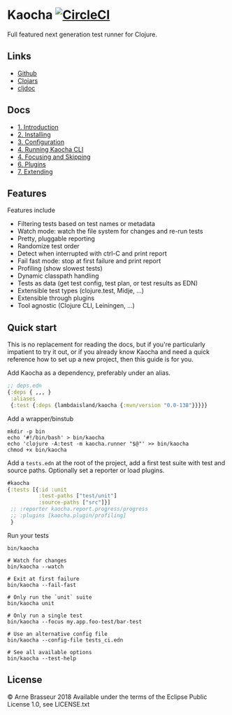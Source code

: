 # Kaocha [![CircleCI](https://circleci.com/gh/lambdaisland/kaocha.svg?style=svg)](https://circleci.com/gh/lambdaisland/kaocha)

Full featured next generation test runner for Clojure.

## Links

- [Github](https://github.com/lambdaisland/kaocha)
- [Clojars](https://clojars.org/lambdaisland/kaocha)
- [cljdoc](https://cljdoc.xyz/d/lambdaisland/kaocha/CURRENT)

## Docs

<!-- docs-toc -->
- [1. Introduction](https://cljdoc.xyz/d/lambdaisland/kaocha/CURRENT/doc/1-introduction)
- [2. Installing](https://cljdoc.xyz/d/lambdaisland/kaocha/CURRENT/doc/2-installing)
- [3. Configuration](https://cljdoc.xyz/d/lambdaisland/kaocha/CURRENT/doc/3-configuration)
- [4. Running Kaocha CLI](https://cljdoc.xyz/d/lambdaisland/kaocha/CURRENT/doc/4-running-kaocha-cli)
- [4. Focusing and Skipping](https://cljdoc.xyz/d/lambdaisland/kaocha/CURRENT/doc/4-focusing-and-skipping)
- [6. Plugins](https://cljdoc.xyz/d/lambdaisland/kaocha/CURRENT/doc/6-plugins)
- [7. Extending](https://cljdoc.xyz/d/lambdaisland/kaocha/CURRENT/doc/7-extending)
<!-- /docs-toc -->

## Features

Features include

- Filtering tests based on test names or metadata
- Watch mode: watch the file system for changes and re-run tests
- Pretty, pluggable reporting
- Randomize test order
- Detect when interrupted with ctrl-C and print report
- Fail fast mode: stop at first failure and print report
- Profiling (show slowest tests)
- Dynamic classpath handling
- Tests as data (get test config, test plan, or test results as EDN)
- Extensible test types (clojure.test, Midje, ...)
- Extensible through plugins 
- Tool agnostic (Clojure CLI, Leiningen, ...)

## Quick start

This is no replacement for reading the docs, but if you're particularly
impatient to try it out, or if you already know Kaocha and need a quick
reference how to set up a new project, then this guide is for you.

Add Kaocha as a dependency, preferably under an alias.

``` clojure
;; deps.edn
{:deps { ,,, }
 :aliases
 {:test {:deps {lambdaisland/kaocha {:mvn/version "0.0-138"}}}}}
```

Add a wrapper/binstub

```
mkdir -p bin
echo '#!/bin/bash' > bin/kaocha
echo 'clojure -A:test -m kaocha.runner "$@"' >> bin/kaocha
chmod +x bin/kaocha
```

Add a `tests.edn` at the root of the project, add a first test suite with test
and source paths. Optionally set a reporter or load plugins.

``` clojure
#kaocha
{:tests [{:id :unit
          :test-paths ["test/unit"]
          :source-paths ["src"]}]
 ;; :reporter kaocha.report.progress/progress
 ;; :plugins [kaocha.plugin/profiling]
 }
```

Run your tests

``` shell
bin/kaocha

# Watch for changes
bin/kaocha --watch

# Exit at first failure
bin/kaocha --fail-fast

# Only run the `unit` suite
bin/kaocha unit

# Only run a single test
bin/kaocha --focus my.app.foo-test/bar-test

# Use an alternative config file
bin/kaocha --config-file tests_ci.edn

# See all available options
bin/kaocha --test-help
```

## License

&copy; Arne Brasseur 2018
Available under the terms of the Eclipse Public License 1.0, see LICENSE.txt
